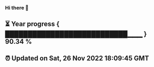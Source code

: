 ### Hi there 👋
⏳ Year progress { ███████████████████████████▁▁▁ } 90.34 %
---
⏰ Updated on Sat, 26 Nov 2022 18:09:45 GMT
---
